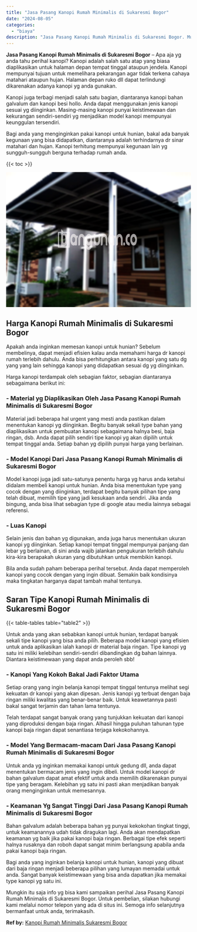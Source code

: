 ```yaml
---
title: "Jasa Pasang Kanopi Rumah Minimalis di Sukaresmi Bogor"
date: "2024-08-05"
categories: 
  - "biaya"
description: "Jasa Pasang Kanopi Rumah Minimalis di Sukaresmi Bogor. Mungkin itu saja info yg bisa kami sampaikan perihal Jasa Pasang Kanopi Rumah Minimalis di Sukaresmi B..."
---
```


**Jasa Pasang Kanopi Rumah Minimalis di Sukaresmi Bogor** – Apa aja yg anda tahu perihal kanopi? Kanopi adalah salah satu atap yang biasa diaplikasikan untuk halaman depan tempat tinggal ataupun jendela. Kanopi mempunyai tujuan untuk memelihara pekarangan agar tidak terkena cahaya matahari ataupun hujan. Halaman depan ruko dll dapat terlindungi dikarenakan adanya kanopi yg anda gunakan.

Kanopi juga terbagi menjadi salah satu bagian, diantaranya kanopi bahan galvalum dan kanopi besi hollo. Anda dapat menggunakan jenis kanopi sesuai yg diinginkan. Masing-masing kanopi punyai keistimewaan dan kekurangan sendiri-sendiri yg menjadikan model kanopi mempunyai keunggulan tersendiri.

Bagi anda yang menginginkan pakai kanopi untuk hunian, bakal ada banyak kegunaan yang bisa didapatkan, diantaranya adalah terhindarnya dr sinar matahari dan hujan. Kanopi terhitung mempunyai kegunaan lain yg sungguh-sungguh berguna terhadap rumah anda.

{{< toc >}}

![Jasa Pasang Kanopi Rumah Minimalis di Sukaresmi Bogor](/images/harga-kanopi-minimalis-16.png)

## Harga Kanopi Rumah Minimalis di Sukaresmi Bogor

Apakah anda inginkan memesan kanopi untuk hunian? Sebelum membelinya, dapat menjadi efisien kalau anda memahami harga dr kanopi rumah terlebih dahulu. Anda bisa perhitungkan antara kanopi yang satu dg yang yang lain sehingga kanopi yang didapatkan sesuai dg yg diinginkan.

Harga kanopi terdampak oleh sebagian faktor, sebagian diantaranya sebagaimana berikut ini:

### \- Material yg Diaplikasikan Oleh Jasa Pasang Kanopi Rumah Minimalis di Sukaresmi Bogor

Material jadi beberapa hal urgent yang mesti anda pastikan dalam menentukan kanopi yg diinginkan. Begitu banyak sekali type bahan yang diaplikasikan untuk pembuatan kanopi sebagaimana halnya besi, baja ringan, dsb. Anda dapat pilih sendiri tipe kanopi yg akan dipilih untuk tempat tinggal anda. Setiap bahan yg dipilih punyai harga yang berlainan.

### \- Model Kanopi Dari Jasa Pasang Kanopi Rumah Minimalis di Sukaresmi Bogor

Model kanopi juga jadi satu-satunya penentu harga yg harus anda ketahui didalam membeli kanopi untuk hunian. Anda bisa menentukan type yang cocok dengan yang diinginkan, terdapat begitu banyak pilihan tipe yang telah dibuat, memilih tipe yang jadi kesukaan anda sendiri. Jika anda bingung, anda bisa lihat sebagian type di google atau media lainnya sebagai referensi.

### \- Luas Kanopi

Selain jenis dan bahan yg digunakan, anda juga harus menentukan ukuran kanopi yg diinginkan. Setiap kanopi tempat tinggal mempunyai panjang dan lebar yg berlainan, di sini anda wajib jalankan pengukuran terlebih dahulu kira-kira berapakah ukuran yang dibutuhkan untuk membikin kanopi.

Bila anda sudah paham beberapa perihal tersebut. Anda dapat memperoleh kanopi yang cocok dengan yang ingin dibuat. Semakin baik kondisinya maka tingkatan harganya dapat tambah mahal tentunya.

## Saran Tipe Kanopi Rumah Minimalis di Sukaresmi Bogor

{{< table-tables table="table2" >}}

Untuk anda yang akan sebabkan kanopi untuk hunian, terdapat banyak sekali tipe kanopi yang bisa anda pilih. Beberapa model kanopi yang efisien untuk anda aplikasikan ialah kanopi dr material baja ringan. Tipe kanopi yg satu ini miliki kelebihan sendiri-sendiri dibandingkan dg bahan lainnya. Diantara keistimewaan yang dapat anda peroleh sbb!

### \- Kanopi Yang Kokoh Bakal Jadi Faktor Utama

Setiap orang yang ingin belanja kanopi tempat tinggal tentunya melihat segi kekuatan dr kanopi yang akan dipesan. Jenis kanopi yg terbuat dengan baja ringan miliki kwalitas yang benar-benar baik. Untuk keawetannya pasti bakal sangat terjamin dan tahan lama tentunya.

Telah terdapat sangat banyak orang yang tunjukkan kekuatan dari kanopi yang diproduksi dengan baja ringan. Alhasil hingga puluhan tahunan type kanopi baja ringan dapat senantiasa terjaga kekokohannya.

### \- Model Yang Bermacam-macam Dari Jasa Pasang Kanopi Rumah Minimalis di Sukaresmi Bogor

Untuk anda yg inginkan memakai kanopi untuk gedung dll, anda dapat menentukan bermacam jenis yang ingin dibeli. Untuk model kanopi dr bahan galvalum dapat amat efektif untuk anda memilih dikarenakan punyai tipe yang beragam. Kelebihan yg satu ini pasti akan menjadikan banyak orang menginginkan untuk memesannya.

### \- Keamanan Yg Sangat Tinggi Dari Jasa Pasang Kanopi Rumah Minimalis di Sukaresmi Bogor

Bahan galvalum adalah beberapa bahan yg punyai kekokohan tingkat tinggi, untuk keamanannya udah tidak diragukan lagi. Anda akan mendapatkan keamanan yg baik jika pakai kanopi baja ringan. Berbagai tipe efek seperti halnya rusaknya dan roboh dapat sangat minim berlangsung apabila anda pakai kanopi baja ringan.

Bagi anda yang inginkan belanja kanopi untuk hunian, kanopi yang dibuat dari baja ringan menjadi beberapa pilihan yang lumayan memadai untuk anda. Sangat banyak keistimewaan yang bisa anda dapatkan jika memakai type kanopi yg satu ini.

Mungkin itu saja info yg bisa kami sampaikan perihal Jasa Pasang Kanopi Rumah Minimalis di Sukaresmi Bogor. Untuk pembelian, silakan hubungi kami melalui nomor telepon yang ada di situs ini. Semoga info selanjutnya bermanfaat untuk anda, terimakasih.

**Ref by:**  [Kanopi Rumah Minimalis Sukaresmi Bogor](https://id.wikipedia.org/wiki/Kanopi)
